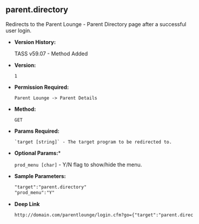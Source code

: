 **parent.directory**
----
  Redirects to the Parent Lounge - Parent Directory page after a successful user login.

* **Version History:**

    TASS v59.07 - Method Added

* **Version:**

  	`1`

* **Permission Required:**

  	`Parent Lounge -> Parent Details`

* **Method:**

  	`GET`
  
*  **Params Required:**

	   `target [string]` - The target program to be redirected to.

*  **Optional Params:***

    `prod_menu [char]` - Y/N flag to show/hide the menu.
    
* **Sample Parameters:**

	```HTML
	"target":"parent.directory"
	"prod_menu":"Y"
	```

* **Deep Link**

	```HTML
	http://domain.com/parentlounge/login.cfm?go={"target":"parent.directory","prod_menu":"Y"}
	```
